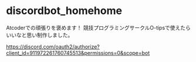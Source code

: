 # discordbot_homehome

Atcoderでの頑張りを褒めます！
競技プログラミングサークルO-tipsで使えたらいいなと思い制作しました。

https://discord.com/oauth2/authorize?client_id=911972261760745513&permissions=0&scope=bot
